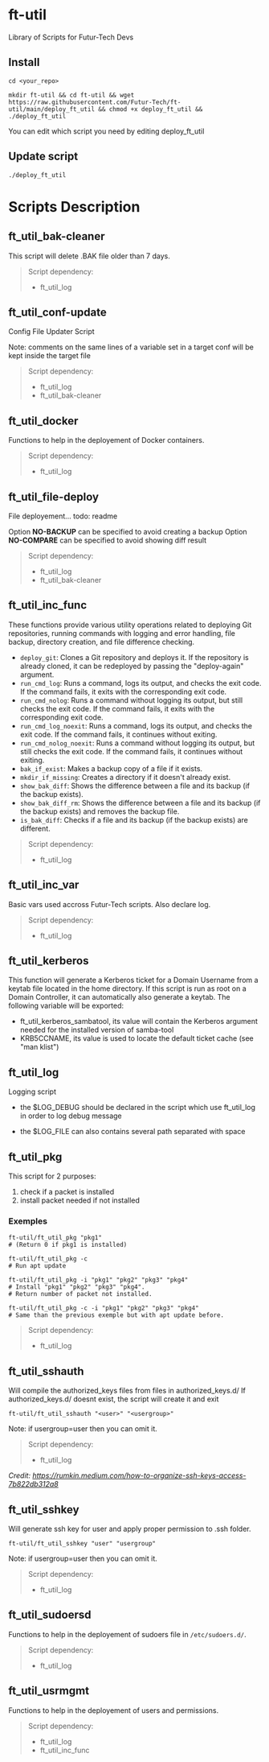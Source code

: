 # ft-util
Library of Scripts for Futur-Tech Devs

## Install

    cd <your_repo>

    mkdir ft-util && cd ft-util && wget https://raw.githubusercontent.com/Futur-Tech/ft-util/main/deploy_ft_util && chmod +x deploy_ft_util && ./deploy_ft_util

You can edit which script you need by editing deploy_ft_util

## Update script

    ./deploy_ft_util

# Scripts Description
## ft_util_bak-cleaner

This script will delete .BAK file older than 7 days.

> Script dependency:
> - ft_util_log

## ft_util_conf-update

Config File Updater Script

Note: comments on the same lines of a variable set in a target conf will be kept inside the target file

> Script dependency:
> - ft_util_log
> - ft_util_bak-cleaner

## ft_util_docker

Functions to help in the deployement of Docker containers.

> Script dependency:
> - ft_util_log

## ft_util_file-deploy

File deployement... todo: readme

Option **NO-BACKUP** can be specified to avoid creating a backup
Option **NO-COMPARE** can be specified to avoid showing diff result

> Script dependency:
> - ft_util_log
> - ft_util_bak-cleaner

## ft_util_inc_func

These functions provide various utility operations related to deploying Git repositories, running commands with logging and error handling, file backup, directory creation, and file difference checking.

- `deploy_git`: Clones a Git repository and deploys it. If the repository is already cloned, it can be redeployed by passing the "deploy-again" argument.
- `run_cmd_log`: Runs a command, logs its output, and checks the exit code. If the command fails, it exits with the corresponding exit code.
- `run_cmd_nolog`: Runs a command without logging its output, but still checks the exit code. If the command fails, it exits with the corresponding exit code.
- `run_cmd_log_noexit`: Runs a command, logs its output, and checks the exit code. If the command fails, it continues without exiting.
- `run_cmd_nolog_noexit`: Runs a command without logging its output, but still checks the exit code. If the command fails, it continues without exiting.
- `bak_if_exist`: Makes a backup copy of a file if it exists.
- `mkdir_if_missing`: Creates a directory if it doesn't already exist.
- `show_bak_diff`: Shows the difference between a file and its backup (if the backup exists).
- `show_bak_diff_rm`: Shows the difference between a file and its backup (if the backup exists) and removes the backup file.
- `is_bak_diff`: Checks if a file and its backup (if the backup exists) are different.

> Script dependency:
> - ft_util_log

## ft_util_inc_var

Basic vars used accross Futur-Tech scripts. Also declare log.

> Script dependency:
> - ft_util_log

## ft_util_kerberos

This function will generate a Kerberos ticket for a Domain Username from a keytab file located in the home directory.
If this script is run as root on a Domain Controller, it can automatically also generate a keytab.
The following variable will be exported:
- ft_util_kerberos_sambatool, its value will contain the Kerberos argument needed for the installed version of samba-tool
- KRB5CCNAME, its value is used to locate the default ticket cache (see "man klist")

## ft_util_log

Logging script

- the $LOG_DEBUG should be declared in the script which use ft_util_log in order to log debug message

- the $LOG_FILE can also contains several path separated with space

## ft_util_pkg

This script for 2 purposes:

1. check if a packet is installed
1. install packet needed if not installed

### Exemples
    ft-util/ft_util_pkg "pkg1"
    # (Return 0 if pkg1 is installed)

    ft-util/ft_util_pkg -c
    # Run apt update

    ft-util/ft_util_pkg -i "pkg1" "pkg2" "pkg3" "pkg4"
    # Install "pkg1" "pkg2" "pkg3" "pkg4".
    # Return number of packet not installed.

    ft-util/ft_util_pkg -c -i "pkg1" "pkg2" "pkg3" "pkg4"
    # Same than the previous exemple but with apt update before.

> Script dependency:
> - ft_util_log


## ft_util_sshauth

Will compile the authorized_keys files from files in authorized_keys.d/
If authorized_keys.d/ doesnt exist, the script will create it and exit

    ft-util/ft_util_sshauth "<user>" "<usergroup>"

Note: if usergroup=user then you can omit it.

> Script dependency:
> - ft_util_log

*Credit: https://rumkin.medium.com/how-to-organize-ssh-keys-access-7b822db312a8*

## ft_util_sshkey

Will generate ssh key for user and apply proper permission to .ssh folder.

    ft-util/ft_util_sshkey "user" "usergroup"

Note: if usergroup=user then you can omit it.

> Script dependency:
> - ft_util_log

## ft_util_sudoersd

Functions to help in the deployement of sudoers file in `/etc/sudoers.d/`.

> Script dependency:
> - ft_util_log

## ft_util_usrmgmt
Functions to help in the deployement of users and permissions.

> Script dependency:
> - ft_util_log
> - ft_util_inc_func
